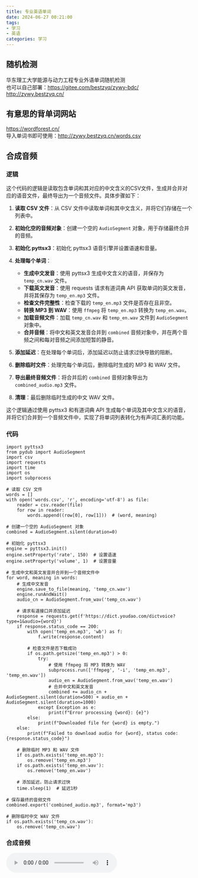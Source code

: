 ```yaml
---
title: 专业英语单词
date: 2024-06-27 00:21:00
tags: 
- 学习
- 英语
categories: 学习
---
```

## 随机检测
华东理工大学能源与动力工程专业外语单词随机检测  
也可以自己部署：https://gitee.com/bestzyq/zywy-bdc/  
http://zywy.bestzyq.cn/

## 有意思的背单词网站
https://wordforest.cn/  
导入单词书即可使用：http://zywy.bestzyq.cn/words.csv

## 合成音频
### 逻辑
这个代码的逻辑是读取包含单词和其对应的中文含义的CSV文件，生成并合并对应的语音文件，最终导出为一个音频文件。具体步骤如下：

1. **读取 CSV 文件**：从 CSV 文件中读取单词和其中文含义，并将它们存储在一个列表中。

2. **初始化空的音频对象**：创建一个空的 `AudioSegment` 对象，用于存储最终合并的音频。

3. **初始化 pyttsx3**：初始化 pyttsx3 语音引擎并设置语速和音量。

4. **处理每个单词**：
    - **生成中文发音**：使用 pyttsx3 生成中文含义的语音，并保存为 `temp_cn.wav` 文件。
    - **下载英文发音**：使用 requests 请求有道词典 API 获取单词的英文发音，并将其保存为 `temp_en.mp3` 文件。
    - **检查文件完整性**：检查下载的 `temp_en.mp3` 文件是否存在且非空。
    - **转换 MP3 到 WAV**：使用 `ffmpeg` 将 `temp_en.mp3` 转换为 `temp_en.wav`。
    - **加载音频文件**：加载 `temp_cn.wav` 和 `temp_en.wav` 文件到 `AudioSegment` 对象中。
    - **合并音频**：将中文和英文发音合并到 `combined` 音频对象中，并在两个音频之间和每对音频之间添加短暂的静音。

5. **添加延迟**：在处理每个单词后，添加延迟以防止请求过快导致的阻断。

6. **删除临时文件**：处理完每个单词后，删除临时生成的 MP3 和 WAV 文件。

7. **导出最终音频文件**：将合并后的 `combined` 音频对象导出为 `combined_audio.mp3` 文件。

8. **清理**：最后删除临时生成的中文 WAV 文件。

这个逻辑通过使用 pyttsx3 和有道词典 API 生成每个单词及其中文含义的语音，并将它们合并到一个音频文件中，实现了将单词列表转化为有声词汇表的功能。

### 代码
```
import pyttsx3
from pydub import AudioSegment
import csv
import requests
import time
import os
import subprocess

# 读取 CSV 文件
words = []
with open('words.csv', 'r', encoding='utf-8') as file:
    reader = csv.reader(file)
    for row in reader:
        words.append((row[0], row[1]))  # (word, meaning)

# 创建一个空的 AudioSegment 对象
combined = AudioSegment.silent(duration=0)

# 初始化 pyttsx3
engine = pyttsx3.init()
engine.setProperty('rate', 150)  # 设置语速
engine.setProperty('volume', 1)  # 设置音量

# 生成中文和英文发音并合并到一个音频文件中
for word, meaning in words:
    # 生成中文发音
    engine.save_to_file(meaning, 'temp_cn.wav')
    engine.runAndWait()
    audio_cn = AudioSegment.from_wav('temp_cn.wav')

    # 请求有道接口并添加延迟
    response = requests.get(f'https://dict.youdao.com/dictvoice?type=1&audio={word}')
    if response.status_code == 200:
        with open('temp_en.mp3', 'wb') as f:
            f.write(response.content)
        
        # 检查文件是否下载成功
        if os.path.getsize('temp_en.mp3') > 0:
            try:
                # 使用 ffmpeg 将 MP3 转换为 WAV
                subprocess.run(['ffmpeg', '-i', 'temp_en.mp3', 'temp_en.wav'])
                audio_en = AudioSegment.from_wav('temp_en.wav')
                # 合并中文和英文发音
                combined += audio_cn + AudioSegment.silent(duration=500) + audio_en + AudioSegment.silent(duration=1000)
            except Exception as e:
                print(f"Error processing {word}: {e}")
        else:
            print(f"Downloaded file for {word} is empty.")
    else:
        print(f"Failed to download audio for {word}, status code: {response.status_code}")
    
    # 删除临时 MP3 和 WAV 文件
    if os.path.exists('temp_en.mp3'):
        os.remove('temp_en.mp3')
    if os.path.exists('temp_en.wav'):
        os.remove('temp_en.wav')
    
    # 添加延迟，防止请求过快
    time.sleep(1)  # 延迟1秒

# 保存最终的音频文件
combined.export('combined_audio.mp3', format='mp3')

# 删除临时中文 WAV 文件
if os.path.exists('temp_cn.wav'):
    os.remove('temp_cn.wav')
```

### 合成音频
<audio controls src="https://s2.ananas.chaoxing.com/sv-w7/audio/33/e9/95/d92838e7b8908fbfad28aa1490bf90c6/audio.mp3" title="合成音频"></audio>
